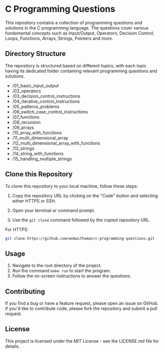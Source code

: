 # C Programming Questions

This repository contains a collection of programming questions and solutions in the C programming language. The questions cover various fundamental concepts such as Input/Output, Operators, Decision Control, Loops, Functions, Arrays, Strings, Pointers and more.

## Directory Structure

The repository is structured based on different topics, with each topic having its dedicated folder containing relevant programming questions and solutions.

- /01_basic_input_output
- /02_operators
- /03_decision_control_instructions
- /04_iterative_control_instructions
- /05_patterns_problems
- /06_switch_case_control_instructions
- /07_functions
- /08_recursion
- /09_arrays
- /10_array_with_functions
- /11_multi_dimensional_array
- /12_multi_dimensional_array_with_functions
- /13_strings
- /14_string_with_functions
- /15_handling_multiple_strings

## Clone this Repository

To clone this repository to your local machine, follow these steps:

1. Copy the repository URL by clicking on the "Code" button and selecting either HTTPS or SSH.

2. Open your terminal or command prompt.

3. Use the `git clone` command followed by the copied repository URL.

For HTTPS:

```bash
git clone https://github.com/webwithaman/c-programming-questions.git
```

## Usage

1. Navigate to the root directory of the project.
2. Run the command `make run` to start the program.
3. Follow the on-screen instructions to answer the questions.

## Contributing

If you find a bug or have a feature request, please open an issue on GitHub. If you'd like to contribute code, please fork the repository and submit a pull request.

## License

This project is licensed under the MIT License - see the LICENSE.md file for details.
